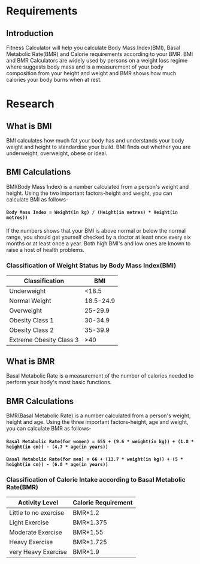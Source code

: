 # Requirements
## Introduction
Fitness Calculator will help you calculate Body Mass Index(BMI), Basal Metabolic Rate(BMR) and Calorie requirements according to your BMR. BMI and BMR Calculators are widely used by persons on a weight loss regime where suggests body mass and is a measurement of your body composition from your height and weight and BMR shows how much calories your body burns when at rest.

# Research
## What is BMI
BMI calculates how much fat your body has and understands your body weight and height to standardise your build. BMI finds out whether you are underweight, overweight, obese or ideal.

## BMI Calculations
BMI(Body Mass Index) is a number calculated from a person's weight and height.
Using the two important factors-height and weight, you can calculate BMI as follows-
#### `Body Mass Index = Weight(in kg) / (Height(in metres) * Height(in metres))`
If the numbers shows that your BMI is above normal or below the normal range, you should get yourself checked by a doctor at least once every six months or at least once a year.
Both high BMI's and low ones are known to raise a host of health problems.

### Classification of Weight Status by Body Mass Index(BMI)
| Classification           | BMI           |
| -------------            | ------------- |
| Underweight              | <18.5         |
| Normal Weight            | 18.5-24.9     |
| Overweight               | 25-29.9       |
| Obesity Class 1          | 30-34.9       |
| Obesity Class 2          | 35-39.9       |
| Extreme Obesity Class 3  | >40           |

## What is BMR
Basal Metabolic Rate is a measurement of the number of calories needed to perform your body's most basic functions.

## BMR Calculations
BMR(Basal Metabolic Rate) is a number calculated from a person's weight, height and age.
Using the three important factors-height, age and weight, you can calculate BMR as follows-
#### `Basal Metabolic Rate(for women) = 655 + (9.6 * weight(in kg)) + (1.8 * height(in cm)) - (4.7 * age(in years))`
#### `Basal Metabolic Rate(for men) = 66 + (13.7 * weight(in kg)) + (5 * height(in cm)) - (6.8 * age(in years))`

### Classification of Calorie Intake according to Basal Metabolic Rate(BMR)
| Activity Level           | Calorie Requirement          |
| -------------            | ------------- |
| Little to no exercise              | BMR*1.2         |
| Light Exercise           | BMR*1.375     |
| Moderate Exercise               | BMR*1.55       |
| Heavy Exercise        | BMR*1.725       |
| very Heavy Exercise          | BMR*1.9       |


